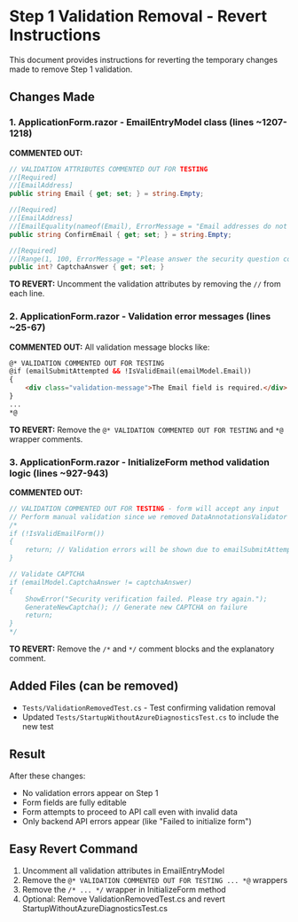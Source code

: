 # Step 1 Validation Removal - Revert Instructions

This document provides instructions for reverting the temporary changes made to remove Step 1 validation.

## Changes Made

### 1. ApplicationForm.razor - EmailEntryModel class (lines ~1207-1218)
**COMMENTED OUT:**
```csharp
// VALIDATION ATTRIBUTES COMMENTED OUT FOR TESTING
//[Required]
//[EmailAddress]
public string Email { get; set; } = string.Empty;

//[Required]
//[EmailAddress]
//[EmailEquality(nameof(Email), ErrorMessage = "Email addresses do not match.")]
public string ConfirmEmail { get; set; } = string.Empty;

//[Required]
//[Range(1, 100, ErrorMessage = "Please answer the security question correctly.")]
public int? CaptchaAnswer { get; set; }
```

**TO REVERT:** Uncomment the validation attributes by removing the `//` from each line.

### 2. ApplicationForm.razor - Validation error messages (lines ~25-67)
**COMMENTED OUT:** All validation message blocks like:
```html
@* VALIDATION COMMENTED OUT FOR TESTING
@if (emailSubmitAttempted && !IsValidEmail(emailModel.Email))
{
    <div class="validation-message">The Email field is required.</div>
}
...
*@
```

**TO REVERT:** Remove the `@* VALIDATION COMMENTED OUT FOR TESTING` and `*@` wrapper comments.

### 3. ApplicationForm.razor - InitializeForm method validation logic (lines ~927-943)
**COMMENTED OUT:**
```csharp
// VALIDATION COMMENTED OUT FOR TESTING - form will accept any input
// Perform manual validation since we removed DataAnnotationsValidator
/*
if (!IsValidEmailForm())
{
    return; // Validation errors will be shown due to emailSubmitAttempted = true
}

// Validate CAPTCHA
if (emailModel.CaptchaAnswer != captchaAnswer)
{
    ShowError("Security verification failed. Please try again.");
    GenerateNewCaptcha(); // Generate new CAPTCHA on failure
    return;
}
*/
```

**TO REVERT:** Remove the `/*` and `*/` comment blocks and the explanatory comment.

## Added Files (can be removed)
- `Tests/ValidationRemovedTest.cs` - Test confirming validation removal
- Updated `Tests/StartupWithoutAzureDiagnosticsTest.cs` to include the new test

## Result
After these changes:
- No validation errors appear on Step 1
- Form fields are fully editable
- Form attempts to proceed to API call even with invalid data
- Only backend API errors appear (like "Failed to initialize form")

## Easy Revert Command
1. Uncomment all validation attributes in EmailEntryModel
2. Remove the `@* VALIDATION COMMENTED OUT FOR TESTING ... *@` wrappers
3. Remove the `/* ... */` wrapper in InitializeForm method
4. Optional: Remove ValidationRemovedTest.cs and revert StartupWithoutAzureDiagnosticsTest.cs